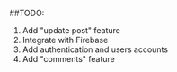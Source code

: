 ##TODO:
1. Add "update post" feature
2. Integrate with Firebase
3. Add authentication and users accounts
4. Add "comments" feature

